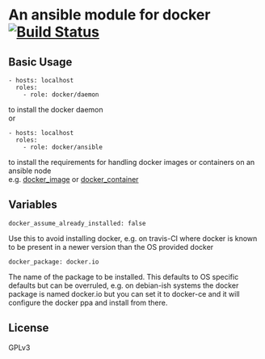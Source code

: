 # An ansible module for docker [![Build Status](https://travis-ci.com/mafalb/ansible-docker.svg?branch=master)](https://travis-ci.com/mafalb/ansible-docker)

## Basic Usage

```
- hosts: localhost
  roles:
    - role: docker/daemon
```
to install the docker daemon  
or

```
- hosts: localhost
  roles:
    - role: docker/ansible
```
to install the requirements for handling docker images or containers on an ansible node  
e.g. [docker_image](https://docs.ansible.com/ansible/latest/modules/docker_container_module.html#docker-container-module) or  [docker_container](https://docs.ansible.com/ansible/latest/modules/docker_container_module.html#docker-container-module)

## Variables

```
docker_assume_already_installed: false
```
Use this to avoid installing docker, e.g. on travis-CI where docker is known to be present in a newer version than the OS provided docker

```
docker_package: docker.io
```

The name of the package to be installed. This defaults to OS specific defaults but can be overruled, e.g. on debian-ish systems the docker package is named docker.io but you can set it to docker-ce and it will configure the docker ppa and install from there.

## License

GPLv3
